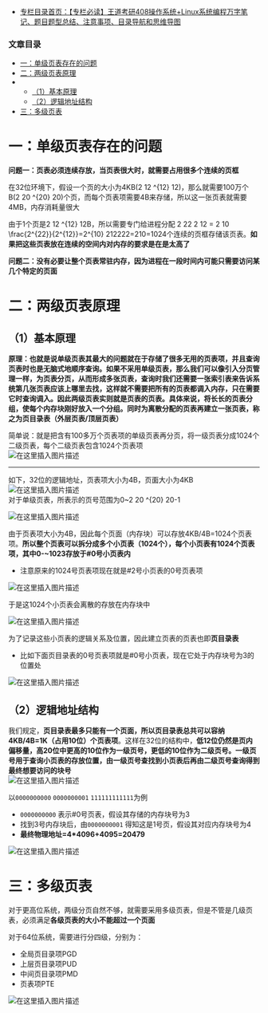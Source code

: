  

- [专栏目录首页：【专栏必读】王道考研408操作系统+Linux系统编程万字笔记、题目题型总结、注意事项、目录导航和思维导图](https://zhangxing-tech.blog.csdn.net/article/details/121004242?spm=1001.2014.3001.5502)

### 文章目录

- [一：单级页表存在的问题](#_5)
- [二：两级页表原理](#_16)
- - [（1）基本原理](#1_17)
  - [（2）逻辑地址结构](#2_51)
- [三：多级页表](#_68)

# 一：单级页表存在的问题

**问题一：页表必须连续存放，当页表很大时，就需要占用很多个连续的页框**

在32位环境下，假设一个页的大小为4KB\(2 12 \^\{12\} 12\)，那么就需要100万个B\(2 20 \^\{20\} 20\)个页，而每个页表项需要4B来存储，所以这一张页表就需要4MB，内存消耗量很大

由于1个页是2 12 \^\{12\} 12B，所以需要专门给进程分配 2 22 2 12 = 2 10 \\frac\{2\^\{22\}\}\{2\^\{12\}\}=2\^\{10\} 212222​\=210\=1024个连续的页框存储该页表。**如果把这些页表放在连续的空间内对内存的要求是在是太高了**

**问题二：没有必要让整个页表常驻内存，因为进程在一段时间内可能只需要访问某几个特定的页面**

# 二：两级页表原理

## （1）基本原理

**原理：也就是说单级页表其最大的问题就在于存储了很多无用的页表项，并且查询页表时也是无脑式地顺序查询。如果不采用单级页表，那么我们可以像引入分页管理一样，为页表分页，从而形成多张页表，查询时我们还需要一张索引表来告诉系统第几张页表应该上哪里去找，这样就不需要把所有的页表都调入内存，只在需要它时查询调入。因此两级页表实则就是页表的页表。具体来说，将长长的页表分组，使每个内存块刚好放入一个分组。同时为离散分配的页表再建立一张页表，称之为页目录表（外层页表/顶层页表）**

简单说：就是把含有100多万个页表项的单级页表再分页，将一级页表分成1024个二级页表，每个二级页表包含1024个页表项  
![在这里插入图片描述](https://ziquyun.com/main/csdn/img?url=https%3A%2F%2Fimg-blog.csdnimg.cn%2F4940473dbf1f4d35905224541d3ce17d.png%3Fx-oss-process%3Dimage%2Fwatermark%2Ctype_d3F5LXplbmhlaQ%2Cshadow_50%2Ctext_Q1NETiBA5b-r5LmQ5rGf5rmW%2Csize_20%2Ccolor_FFFFFF%2Ct_70%2Cg_se%2Cx_16&rfUrl=https%3A%2F%2Fzhangxing-tech.blog.csdn.net%2Farticle%2Fdetails%2F121753797)

---

如下，32位的逻辑地址，页表项大小为4B，页面大小为4KB  
![在这里插入图片描述](https://ziquyun.com/main/csdn/img?url=https%3A%2F%2Fimg-blog.csdnimg.cn%2Fb93fc7ea0a0b40ca898cce87cc2ddf49.png&rfUrl=https%3A%2F%2Fzhangxing-tech.blog.csdn.net%2Farticle%2Fdetails%2F121753797)  
对于单级页表，所表示的页号范围为0\~2 20 \^\{20\} 20\-1

![在这里插入图片描述](https://ziquyun.com/main/csdn/img?url=https%3A%2F%2Fimg-blog.csdnimg.cn%2F1f98b2b3136a460f9f032f21d8c0f0c9.png%3Fx-oss-process%3Dimage%2Fwatermark%2Ctype_d3F5LXplbmhlaQ%2Cshadow_50%2Ctext_Q1NETiBA5b-r5LmQ5rGf5rmW%2Csize_20%2Ccolor_FFFFFF%2Ct_70%2Cg_se%2Cx_16&rfUrl=https%3A%2F%2Fzhangxing-tech.blog.csdn.net%2Farticle%2Fdetails%2F121753797)

由于页表项大小为4B，因此每个页面（内存块）可以存放4KB/4B=1024个页表项。**所以整个页表可以拆分成多个小页表（1024个），每个小页表有1024个页表项，其中0-\~1023存放于#0号小页表内**

- 注意原来的1024号页表项现在就是#2号小页表的0号页表项

![在这里插入图片描述](https://ziquyun.com/main/csdn/img?url=https%3A%2F%2Fimg-blog.csdnimg.cn%2Ff40f118baaf045c1b6a632e3c1631595.png%3Fx-oss-process%3Dimage%2Fwatermark%2Ctype_d3F5LXplbmhlaQ%2Cshadow_50%2Ctext_Q1NETiBA5b-r5LmQ5rGf5rmW%2Csize_20%2Ccolor_FFFFFF%2Ct_70%2Cg_se%2Cx_16&rfUrl=https%3A%2F%2Fzhangxing-tech.blog.csdn.net%2Farticle%2Fdetails%2F121753797)

于是这1024个小页表会离散的存放在内存块中

![在这里插入图片描述](https://ziquyun.com/main/csdn/img?url=https%3A%2F%2Fimg-blog.csdnimg.cn%2F4edd429d7fd94d498b0d0dc7ad80dce6.png%3Fx-oss-process%3Dimage%2Fwatermark%2Ctype_d3F5LXplbmhlaQ%2Cshadow_50%2Ctext_Q1NETiBA5b-r5LmQ5rGf5rmW%2Csize_20%2Ccolor_FFFFFF%2Ct_70%2Cg_se%2Cx_16&rfUrl=https%3A%2F%2Fzhangxing-tech.blog.csdn.net%2Farticle%2Fdetails%2F121753797)

为了记录这些小页表的逻辑关系及位置，因此建立页表的页表也即**页目录表**

- 比如下面页目录表的0号页表项就是#0号小页表，现在它处于内存块号为3的位置处

![在这里插入图片描述](https://ziquyun.com/main/csdn/img?url=https%3A%2F%2Fimg-blog.csdnimg.cn%2Fb18c2e9f4b4a4ab3bd7ec60edf7f08af.png%3Fx-oss-process%3Dimage%2Fwatermark%2Ctype_d3F5LXplbmhlaQ%2Cshadow_50%2Ctext_Q1NETiBA5b-r5LmQ5rGf5rmW%2Csize_20%2Ccolor_FFFFFF%2Ct_70%2Cg_se%2Cx_16&rfUrl=https%3A%2F%2Fzhangxing-tech.blog.csdn.net%2Farticle%2Fdetails%2F121753797)

## （2）逻辑地址结构

我们规定，**页目录表最多只能有一个页面，所以页目录表总共可以容纳4KB/4B=1K（占用10位）个页表项**。这样在32位的结构中，**低12位仍然是页内偏移量，高20位中更高的10位作为一级页号，更低的10位作为二级页号。一级页号用于查询小页表的存放位置，由一级页号查找到小页表后再由二级页号查询得到最终想要访问的块号**  
![在这里插入图片描述](https://ziquyun.com/main/csdn/img?url=https%3A%2F%2Fimg-blog.csdnimg.cn%2Ff78b4b7b40524644b94e7dfed02b13b4.png%3Fx-oss-process%3Dimage%2Fwatermark%2Ctype_d3F5LXplbmhlaQ%2Cshadow_50%2Ctext_Q1NETiBA5b-r5LmQ5rGf5rmW%2Csize_20%2Ccolor_FFFFFF%2Ct_70%2Cg_se%2Cx_16&rfUrl=https%3A%2F%2Fzhangxing-tech.blog.csdn.net%2Farticle%2Fdetails%2F121753797)

以`0000000000` `0000000001` `111111111111`为例

- `0000000000` 表示#0号页表，假设其存储的内存块号为3
- 找到3号内存块后，由`0000000001` 得知这是1号页，假设其对应内存块号为4
- **最终物理地址=4\*4096+4095=20479**

![在这里插入图片描述](https://ziquyun.com/main/csdn/img?url=https%3A%2F%2Fimg-blog.csdnimg.cn%2F6ec766669dff492a8880474fa6f1868b.png%3Fx-oss-process%3Dimage%2Fwatermark%2Ctype_d3F5LXplbmhlaQ%2Cshadow_50%2Ctext_Q1NETiBA5b-r5LmQ5rGf5rmW%2Csize_20%2Ccolor_FFFFFF%2Ct_70%2Cg_se%2Cx_16&rfUrl=https%3A%2F%2Fzhangxing-tech.blog.csdn.net%2Farticle%2Fdetails%2F121753797)

# 三：多级页表

对于更高位系统，两级分页自然不够，就需要采用多级页表，但是不管是几级页表，必须满足**各级页表的大小不能超过一个页面**

对于64位系统，需要进行分四级，分别为：

- 全局页目录项PGD
- 上层页目录项PUD
- 中间页目录项PMD
- 页表项PTE

![在这里插入图片描述](https://ziquyun.com/main/csdn/img?url=https%3A%2F%2Fimg-blog.csdnimg.cn%2F8d745a1d510b4ddba4cda80bb916f326.png%3Fx-oss-process%3Dimage%2Fwatermark%2Ctype_d3F5LXplbmhlaQ%2Cshadow_50%2Ctext_Q1NETiBA5b-r5LmQ5rGf5rmW%2Csize_20%2Ccolor_FFFFFF%2Ct_70%2Cg_se%2Cx_16&rfUrl=https%3A%2F%2Fzhangxing-tech.blog.csdn.net%2Farticle%2Fdetails%2F121753797)